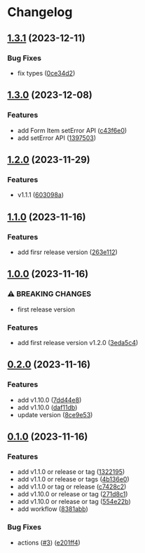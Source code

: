 # Changelog

## [1.3.1](https://github.com/easy-form/react-form-simple/compare/v1.3.0...v1.3.1) (2023-12-11)


### Bug Fixes

* fix types ([0ce34d2](https://github.com/easy-form/react-form-simple/commit/0ce34d2021e3b54fd020bd4de4ea600b6ad00a1f))


## [1.3.0](https://github.com/easy-form/react-form-simple/compare/v1.2.0...v1.3.0) (2023-12-08)


### Features

* add Form Item setError API ([c43f6e0](https://github.com/easy-form/react-form-simple/commit/c43f6e0b3b5221b86b77eec23c6aadf7b23b2a51))
* add setError API ([1397503](https://github.com/easy-form/react-form-simple/commit/1397503cadb8b1bfab5f772b36eefbe241c2b326))

## [1.2.0](https://github.com/easy-form/react-form-simple/compare/v1.1.0...v1.2.0) (2023-11-29)


### Features

* v1.1.1 ([603098a](https://github.com/easy-form/react-form-simple/commit/603098a7aad4116db273c01bf06071d7f99418b9))

## [1.1.0](https://github.com/easy-form/react-form-simple/compare/v1.0.0...v1.1.0) (2023-11-16)


### Features

* add firsr release version ([263e112](https://github.com/easy-form/react-form-simple/commit/263e112a2ac45b5e6948e0cc284a1c781042826a))

## [1.0.0](https://github.com/easy-form/react-form-simple/compare/v0.2.0...v1.0.0) (2023-11-16)


### ⚠ BREAKING CHANGES

* first release version

### Features

* add first release version v1.2.0 ([3eda5c4](https://github.com/easy-form/react-form-simple/commit/3eda5c49ab1b1bb0b98b5db2b95a1daa919ce3a0))

## [0.2.0](https://github.com/easy-form/react-form-simple/compare/v0.1.0...v0.2.0) (2023-11-16)


### Features

* add v1.10.0 ([7dd44e8](https://github.com/easy-form/react-form-simple/commit/7dd44e8b9faecf6c8d0953787ec3e8e2b1ef0646))
* add v1.10.0 ([daf11db](https://github.com/easy-form/react-form-simple/commit/daf11dbe927f429cd73603025b76d8c0c8b8c455))
* update version ([8ce9e53](https://github.com/easy-form/react-form-simple/commit/8ce9e53d96cf8f17bac1caeb4e7a89e0d0443965))

## [0.1.0](https://github.com/easy-form/react-form-simple/compare/v0.0.1...v0.1.0) (2023-11-16)


### Features

* add v1.1.0 or release or tag ([1322195](https://github.com/easy-form/react-form-simple/commit/1322195bdb6ae6a93f47a8232c6619b7124c96ad))
* add v1.1.0 or release or tags ([4b136e0](https://github.com/easy-form/react-form-simple/commit/4b136e0cae79d3efb706504831977a2c7484de80))
* add v1.1.0 or tag or release ([c7428c2](https://github.com/easy-form/react-form-simple/commit/c7428c2b6e3bdf8c6dc5ca1b1671e98e8c07c304))
* add v1.10.0 or release or tag ([271d8c1](https://github.com/easy-form/react-form-simple/commit/271d8c15dd254178217b95b49c1ee9bd77bd1cd7))
* add v1.10.0 or release or tag ([554e22b](https://github.com/easy-form/react-form-simple/commit/554e22b0733244dbe4be09afbceebc8e38ada434))
* add workflow ([8381abb](https://github.com/easy-form/react-form-simple/commit/8381abb070abe5e0b81738e9eb7556a181c0441e))


### Bug Fixes

* actions ([#3](https://github.com/easy-form/react-form-simple/issues/3)) ([e201ff4](https://github.com/easy-form/react-form-simple/commit/e201ff49b5a5763591a266785f5278530a9ed6d3))